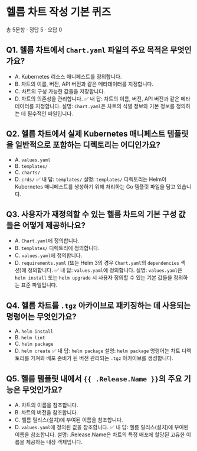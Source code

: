 # 헬름 차트 작성 기본 퀴즈
총 5문항 · 정답 5 · 오답 0

## Q1. 헬름 차트에서 `Chart.yaml` 파일의 주요 목적은 무엇인가요?
- A. Kubernetes 리소스 매니페스트를 정의합니다.
- B. 차트의 이름, 버전, API 버전과 같은 메타데이터를 지정합니다.
- C. 차트의 구성 가능한 값들을 저장합니다.
- D. 차트의 의존성을 관리합니다.
✅ 내 답: 차트의 이름, 버전, API 버전과 같은 메타데이터를 지정합니다.
설명: `Chart.yaml`은 차트의 식별 정보와 기본 정보를 정의하는 데 필수적인 파일입니다.

## Q2. 헬름 차트에서 실제 Kubernetes 매니페스트 템플릿을 일반적으로 포함하는 디렉토리는 어디인가요?
- A. `values.yaml`
- B. `templates/`
- C. `charts/`
- D. `crds/`
✅ 내 답: `templates/`
설명: `templates/` 디렉토리는 Helm이 Kubernetes 매니페스트를 생성하기 위해 처리하는 Go 템플릿 파일을 담고 있습니다.

## Q3. 사용자가 재정의할 수 있는 헬름 차트의 기본 구성 값들은 어떻게 제공하나요?
- A. `Chart.yaml`에 정의합니다.
- B. `templates/` 디렉토리에 정의합니다.
- C. `values.yaml`에 정의합니다.
- D. `requirements.yaml` (또는 Helm 3의 경우 `Chart.yaml`의 `dependencies` 섹션)에 정의합니다.
✅ 내 답: `values.yaml`에 정의합니다.
설명: `values.yaml`은 `helm install` 또는 `helm upgrade` 시 사용자 정의할 수 있는 기본 값들을 정의하는 표준 파일입니다.

## Q4. 헬름 차트를 `.tgz` 아카이브로 패키징하는 데 사용되는 명령어는 무엇인가요?
- A. `helm install`
- B. `helm lint`
- C. `helm package`
- D. `helm create`
✅ 내 답: `helm package`
설명: `helm package` 명령어는 차트 디렉토리를 가져와 배포 준비가 된 버전 관리되는 `.tgz` 아카이브를 생성합니다.

## Q5. 헬름 템플릿 내에서 `{{ .Release.Name }}`의 주요 기능은 무엇인가요?
- A. 차트의 이름을 참조합니다.
- B. 차트의 버전을 참조합니다.
- C. 헬름 릴리스(설치)에 부여된 이름을 참조합니다.
- D. `values.yaml`에 정의된 값을 참조합니다.
✅ 내 답: 헬름 릴리스(설치)에 부여된 이름을 참조합니다.
설명: .Release.Name은 차트의 특정 배포에 할당된 고유한 이름을 제공하는 내장 객체입니다.